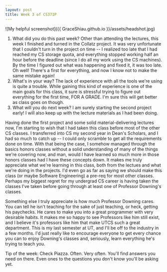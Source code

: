 ```yaml
---
layout: post
title: Week 3 of CS371P
---
```

![My helpful screenshot]({{ GraceShiau.github.io }}/assets/headshot.jpg)

1. What did you do this past week?
  Other than attending the lectures, this week I finished and turned in the Collatz project. It was very unfortunate that I couldn't turn in the project on time -- I realized too late that I had reached my CS storage quota, and everything stopped working half an hour before the deadline (since I do all my work using the CS machines). By the time I figured out what was happening and fixed it, it was too late. Oh well! There's a first for everything, and now I know not to make the same mistake again!
2. What's in your way?
  The lack of experience with all the tools we're using is quite a trouble. While gaining this kind of experience is one of the main goals for this class, it sure is stressful trying to figure out everything for the first time, FOR A GRADE. I'm sure this will get better as class goes on though.
3. What will you do next week?
  I am surely starting the second project early! I will also keep up with the lecture materials as I had been doing.

Having done the first project and some solid material-delivering lectures now, I'm starting to wish that I had taken this class before most of the other CS classes. I transferred into CS my second year in Dean's Scholars, and I had so much to catch up -- I could only scramble to get all the requirements done on time. With that being the case, I somehow managed through the basics honors classes without a solid understanding of many of the things we're covering now, and man, would I have learned so much more in those honors classes had I have these concepts down. It makes me truly appreciate what we're learning in this class, both from the lectues and what we're doing in the projects. I'd even go as far as saying we should make this class (or maybe Software Engineering) a pre-req for most other classes. Perhaps my biggest regret for my undergrad CS career is having taken the classes I've taken before going through at least one of Professor Downing's classes.

Something else I truly appreciate is how much Professor Downing cares. You can tell he isn't teaching for the sake of just teaching, or heck, getting his paychecks. He cares to make you into a great programmer with very desirable habits. It makes me so happy to see Professors like him still exist, and I believe it's professors like him that make UTCS such a great department. This is my last semester at UT, and I'll be off to the industry in a few months. I'd just really like to encourage everyone to get every chance you can to enjoy Downing's classes and, seriously, learn everything he's trying to teach you.

Tip of the week: Check Piazza. Often. Very often. You'll find answers you need on there. Even ones to the questions you don't know you'll be asking yet.

<script>
  (function(i,s,o,g,r,a,m){i['GoogleAnalyticsObject']=r;i[r]=i[r]||function(){
  (i[r].q=i[r].q||[]).push(arguments)},i[r].l=1*new Date();a=s.createElement(o),
  m=s.getElementsByTagName(o)[0];a.async=1;a.src=g;m.parentNode.insertBefore(a,m)
  })(window,document,'script','//www.google-analytics.com/analytics.js','ga');

  ga('create', 'UA-73081993-1', 'auto');
  ga('send', 'pageview');
</script>

